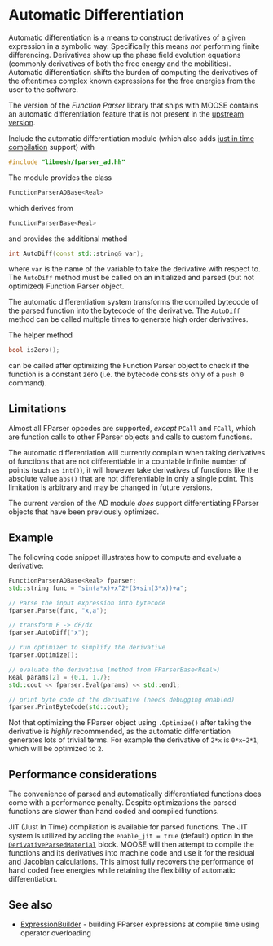 # Automatic Differentiation

Automatic differentiation is a means to construct derivatives of a given expression
in a symbolic way. Specifically this means _not_ performing finite differencing.
Derivatives show up the phase field evolution equations (commonly derivatives of both
the free energy and the mobilities). Automatic differentiation shifts the burden of
computing the derivatives of the oftentimes complex known expressions for the free energies
from the user to the software.

The version of the _Function Parser_ library that ships with MOOSE contains an
automatic differentiation feature that is not present in the [upstream version](http://warp.povusers.org/FunctionParser/).

Include the automatic differentiation module (which also adds [just in time compilation](JITCompile) support) with

```cpp
#include "libmesh/fparser_ad.hh"
```

The module provides the class

```cpp
FunctionParserADBase<Real>
```

which derives from

```cpp
FunctionParserBase<Real>
```

and provides the additional method

```cpp
int AutoDiff(const std::string& var);
```

where `var` is the name of the variable to take the derivative with respect to. The `AutoDiff` method must be called on an initialized and parsed (but not optimized) Function Parser object.

The automatic differentiation system transforms the compiled bytecode of the parsed function into the bytecode of the derivative. The `AutoDiff` method can be called multiple times to generate high order derivatives.

The helper method

```cpp
bool isZero();
```

can be called after optimizing the Function Parser object to check if the function is a constant zero (i.e. the bytecode consists only of a `push 0` command).


## Limitations

Almost all FParser opcodes are supported, _except_ `PCall` and `FCall`, which are function calls to other FParser objects and calls to custom functions.

The automatic differentiation will currently complain when taking derivatives of functions that are not differentiable in a countable infinite number of points (such as `int()`), it will however take derivatives of functions like the absolute value `abs()` that are not differentiable in only a single point. This limitation is arbitrary and may be changed in future versions.

The current version of the AD module _does_ support differentiating FParser objects that have been previously optimized.

## Example

The following code snippet illustrates how to compute and evaluate a derivative:

```cpp
FunctionParserADBase<Real> fparser;
std::string func = "sin(a*x)+x^2*(3+sin(3*x))+a";

// Parse the input expression into bytecode
fparser.Parse(func, "x,a");

// transform F -> dF/dx
fparser.AutoDiff("x");

// run optimizer to simplify the derivative
fparser.Optimize();

// evaluate the derivative (method from FParserBase<Real>)
Real params[2] = {0.1, 1.7};
std::cout << fparser.Eval(params) << std::endl;

// print byte code of the derivative (needs debugging enabled)
fparser.PrintByteCode(std::cout);
```

Not that optimizing the FParser object using `.Optimize()` after taking the derivative is _highly_ recommended, as the automatic differentiation generates lots of trivial terms. For example the derivative of `2*x` is `0*x+2*1`, which will be optimized to `2`.

## Performance considerations

The convenience of parsed and automatically differentiated functions does come with a performance penalty. Despite optimizations the parsed functions are slower than hand coded and compiled functions.

JIT (Just In Time) compilation is available for parsed functions. The JIT system is utilized by adding the `enable_jit = true` (default) option in the [`DerivativeParsedMaterial`](/DerivativeParsedMaterial.md) block. MOOSE will then attempt to compile the functions and its derivatives into machine code and use it for the residual and Jacobian calculations. This almost fully recovers the performance of hand coded free energies while retaining the flexibility of automatic differentiation.

## See also

<!-- - [DerivativeParsedMaterial](/wiki/PhysicsModules/PhaseField/DevelopingModels/ParsedFunctionKernels) - automatic differentiation for MOOSE end users -->
* [ExpressionBuilder](ExpressionBuilder) - building FParser expressions at compile time using operator overloading
